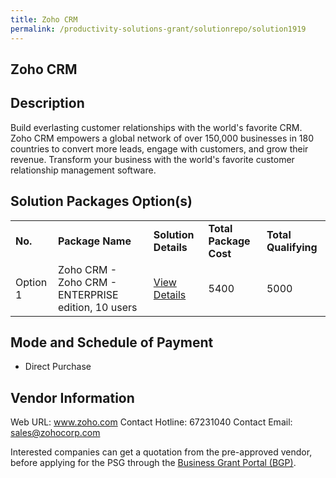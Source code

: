 ```yaml
---
title: Zoho CRM
permalink: /productivity-solutions-grant/solutionrepo/solution1919
---
```


## Zoho CRM

## Description

Build everlasting customer relationships with the world's favorite CRM. Zoho CRM empowers a global network of over 150,000 businesses in 180 countries to convert more leads, engage with customers, and grow their revenue. Transform your business with the world's favorite customer relationship management software.

## Solution Packages Option(s)

<table>
<tr>
<td><b>No.</b></td>
<td><b>Package Name</b></td>
<td><b>Solution Details</b></td>
<td><b>Total Package Cost</b></td>
<td><b>Total Qualifying</b></td>
</tr>
<tr>
<td>Option 1</td>
<td>Zoho CRM - Zoho CRM - ENTERPRISE edition, 10 users</td>
<td><a href='https://www.gobusiness.gov.sg/images/psg/Zoho_Corporation_20200634_Desensitised_Annex_3_Part_4.pdf'>View Details</a></td>
<td>5400</td>
<td>5000</td>
</tr>
</table>

## Mode and Schedule of Payment

 - Direct Purchase

## Vendor Information

 Web URL: www.zoho.com 
Contact Hotline: 67231040
Contact Email: sales@zohocorp.com


Interested companies can get a quotation from the pre-approved vendor, before applying for the PSG through the <a href='https://www.businessgrants.gov.sg/'>Business Grant Portal (BGP)</a>.

<script src="/jquery/resize-tables.js"></script>
